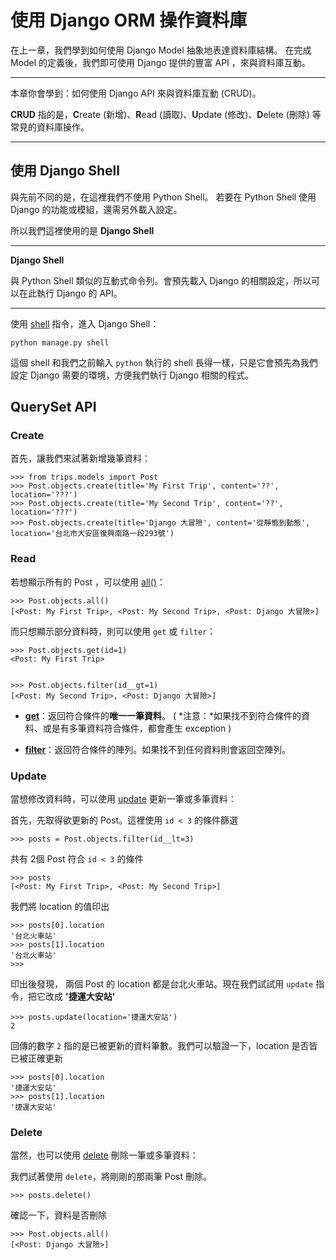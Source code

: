 # 使用 Django ORM 操作資料庫

在上一章，我們學到如何使用 Django Model 抽象地表達資料庫結構。 在完成 Model 的定義後，我們即可使用 Django 提供的豐富 API ，來與資料庫互動。

---
本章你會學到：如何使用 Django API 來與資料庫互動 (CRUD)。

**CRUD** 指的是，**C**reate (新增)、**R**ead (讀取)、**U**pdate (修改)、**D**elete (刪除) 等常見的資料庫操作。

---

## 使用 Django Shell

與先前不同的是，在這裡我們不使用 Python Shell。
若要在 Python Shell 使用 Django 的功能或模組，還需另外載入設定。

所以我們這裡使用的是 **Django Shell**

---
**Django Shell**

與 Python Shell 類似的互動式命令列。會預先載入 Django 的相關設定，所以可以在此執行 Django 的 API。

---

使用 [shell](https://docs.djangoproject.com/en/dev/ref/django-admin/#django-admin-shell) 指令，進入 Django Shell：

```
python manage.py shell
```

這個 shell 和我們之前輸入 `python` 執行的 shell 長得一樣，只是它會預先為我們設定 Django 需要的環境，方便我們執行 Django 相關的程式。

## QuerySet API
### Create

首先，讓我們來試著新增幾筆資料：

```
>>> from trips.models import Post
>>> Post.objects.create(title='My First Trip', content='??',  location='???')
>>> Post.objects.create(title='My Second Trip', content='??',  location='???')
>>> Post.objects.create(title='Django 大冒險', content='從靜態到動態',  location='台北市大安區復興南路一段293號')
```

### Read

若想顯示所有的 Post ，可以使用
[all()](https://docs.djangoproject.com/en/dev/ref/models/querysets/#django.db.models.query.QuerySet.all)：

```
>>> Post.objects.all()
[<Post: My First Trip>, <Post: My Second Trip>, <Post: Django 大冒險>]

```



而只想顯示部分資料時，則可以使用 `get` 或 `filter`：
```
>>> Post.objects.get(id=1)
<Post: My First Trip>


>>> Post.objects.filter(id__gt=1)
[<Post: My Second Trip>, <Post: Django 大冒險>]

```
- [**get**](https://docs.djangoproject.com/en/dev/ref/models/querysets/#get)：返回符合條件的**唯一一筆資料**。 ( *注意：*如果找不到符合條件的資料、或是有多筆資料符合條件，都會產生 exception )

- [**filter**](https://docs.djangoproject.com/en/dev/ref/models/querysets/#filter)：返回符合條件的陣列。如果找不到任何資料則會返回空陣列。

### Update

當想修改資料時，可以使用 [update](https://docs.djangoproject.com/en/dev/ref/models/querysets/#django.db.models.query.QuerySet.update) 更新一筆或多筆資料：

首先，先取得欲更新的 Post。這裡使用 `id < 3` 的條件篩選
```
>>> posts = Post.objects.filter(id__lt=3)
```

共有 2個 Post 符合 `id < 3` 的條件
```
>>> posts
[<Post: My First Trip>, <Post: My Second Trip>]
```
我們將 location 的值印出
```
>>> posts[0].location
'台北火車站'
>>> posts[1].location
'台北火車站'
>>>
```
印出後發現， 兩個 Post 的 location 都是台北火車站。現在我們試試用 `update` 指令，把它改成 **'捷運大安站'**
```
>>> posts.update(location='捷運大安站')
2
```
回傳的數字 `2` 指的是已被更新的資料筆數。我們可以驗證一下，location 是否皆已被正確更新
```
>>> posts[0].location
'捷運大安站'
>>> posts[1].location
'捷運大安站'
```

### Delete

當然，也可以使用 [delete](https://docs.djangoproject.com/en/dev/ref/models/querysets/#django.db.models.query.QuerySet.delete) 刪除一筆或多筆資料：

我們試著使用 `delete`，將剛剛的那兩筆 Post 刪除。
```
>>> posts.delete()

```
確認一下，資料是否刪除
```
>>> Post.objects.all()
[<Post: Django 大冒險>]
```

